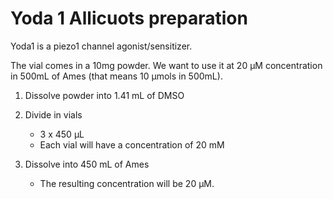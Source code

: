 # Yoda 1 Allicuots preparation
Yoda1 is a piezo1 channel agonist/sensitizer. 

The vial comes in a 10mg powder. We want to use it at 20 μM concentration in 500mL of Ames (that means 10  μmols in 500mL). 

1. Dissolve powder into 1.41 mL of DMSO
2. Divide in vials
    - 3 x 450  μL
    - Each vial will have a concentration of 20 mM

3. Dissolve into 450 mL of Ames
     - The resulting concentration will be 20  μM. 
